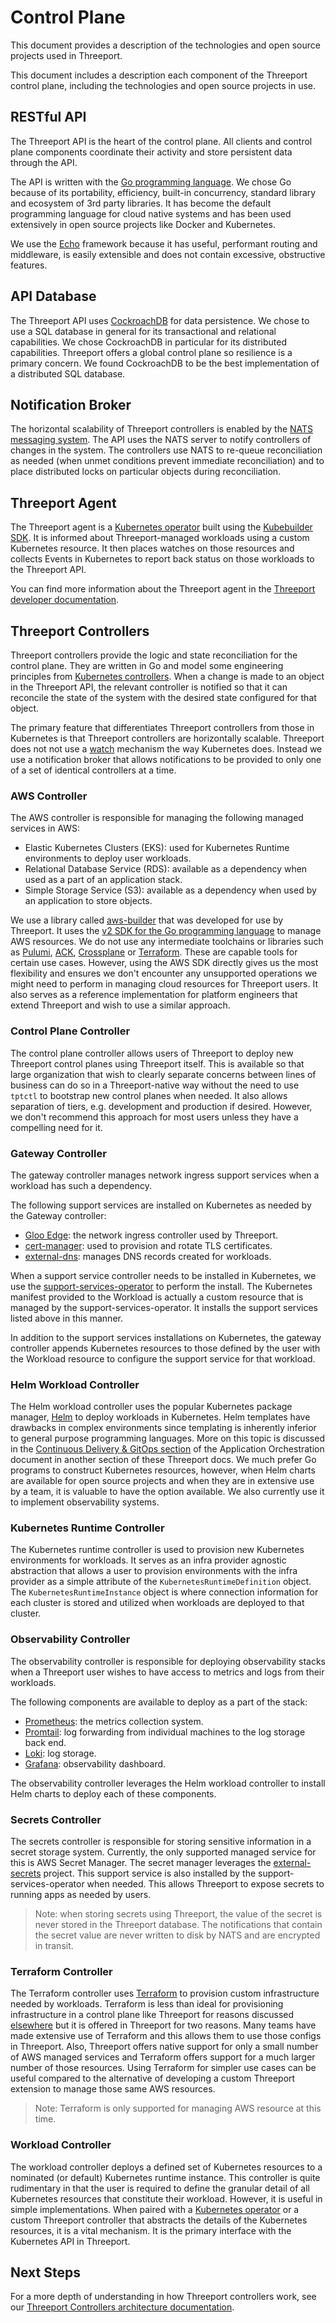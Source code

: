 # Control Plane

This document provides a description of the technologies and open source
projects used in Threeport.

This document includes a description each component of the Threeport control
plane, including the technologies and open source projects in use.

## RESTful API

The Threeport API is the heart of the control plane.  All clients and control
plane components coordinate their activity and store persistent data through the
API.

The API is written with the [Go programming
language](https://go.dev/).  We chose Go because of its portability,
efficiency, built-in concurrency, standard library and ecosystem of 3rd party
libraries.  It has become the default programming language for cloud native
systems and has been used extensively in open source projects like Docker and
Kubernetes.

We use the [Echo](https://echo.labstack.com/) framework because it has useful,
performant routing and middleware, is easily extensible and does not contain
excessive, obstructive features.

## API Database

The Threeport API uses [CockroachDB](https://github.com/cockroachdb/cockroach)
for data persistence.  We chose to use a SQL database in general for its
transactional and relational capabilities.  We chose CockroachDB in particular
for its distributed capabilities.  Threeport offers a global control plane so
resilience is a primary concern.  We found CockroachDB to be the best
implementation of a distributed SQL database.

## Notification Broker

The horizontal scalability of Threeport controllers is enabled by the [NATS
messaging system](https://github.com/nats-io/nats-server).  The API uses the
NATS server to notify controllers of changes in the system.  The controllers use
NATS to re-queue reconciliation as needed (when unmet conditions prevent
immediate reconciliation) and to place distributed locks on particular objects
during reconciliation.

## Threeport Agent

The Threeport agent is a [Kubernetes
operator](https://kubernetes.io/docs/concepts/extend-kubernetes/operator/)
built using the [Kubebuilder
SDK](https://github.com/kubernetes-sigs/kubebuilder).  It is informed about
Threeport-managed workloads using a custom Kubernetes resource.  It then places
watches on those resources and collects Events in Kubernetes to report back
status on those workloads to the Threeport API.

You can find more information about the Threeport agent in the [Threeport
developer
documentation](https://github.com/threeport/threeport/blob/main/docs/threeport-agent.md).

## Threeport Controllers

Threeport controllers provide the logic and state reconciliation for the control
plane. They are written in Go and model some engineering principles from
[Kubernetes
controllers](https://kubernetes.io/docs/concepts/architecture/controller/).
When a change is made to an object in the Threeport API, the relevant controller
is notified so that it can reconcile the state of the system with the desired
state configured for that object.

The primary feature that differentiates
Threeport controllers from those in Kubernetes is that Threeport controllers are
horizontally scalable.  Threeport does not not use a
[watch](https://kubernetes.io/docs/reference/using-api/api-concepts/#efficient-detection-of-changes)
mechanism the way Kubernetes does.  Instead we use a notification broker
that allows notifications to be provided to only one of a set of identical
controllers at a time.

### AWS Controller

The AWS controller is responsible for managing the following managed services in
AWS:

* Elastic Kubernetes Clusters (EKS): used for Kubernetes Runtime environments to
  deploy user workloads.
* Relational Database Service (RDS): available as a dependency when used as a
  part of an application stack.
* Simple Storage Service (S3): available as a dependency when used by an
  application to store objects.

We use a library called [aws-builder](https://github.com/nukleros/aws-builder)
that was developed for use by Threeport.  It uses the [v2
SDK for the Go programming language](https://github.com/aws/aws-sdk-go-v2) to
manage AWS resources.  We do not use any intermediate toolchains or libraries
such as [Pulumi](https://github.com/pulumi/pulumi), [ACK](https://github.com/aws-controllers-k8s/community),
[Crossplane](https://github.com/crossplane/crossplane) or [Terraform](https://github.com/crossplane/crossplane).
These are capable tools for certain
use cases.  However, using the AWS SDK directly gives us the most flexibility
and ensures we don't encounter any unsupported operations we might need to
perform in managing cloud resources for Threeport users.  It also serves as a
reference implementation for platform engineers that extend Threeport and wish
to use a similar approach.

### Control Plane Controller

The control plane controller allows users of Threeport to deploy new Threeport
control planes using Threeport itself.  This is available so that large organization
that wish to clearly separate concerns between lines of business can do so in a
Threeport-native way without the need to use `tptctl` to bootstrap new control
planes when needed.  It also allows separation of tiers, e.g. development and
production if desired.  However, we don't recommend this approach for most users
unless they have a compelling need for it.

### Gateway Controller

The gateway controller manages network ingress support services when a workload
has such a dependency.

The following support services are installed on Kubernetes as needed by the
Gateway controller:

* [Gloo Edge](https://github.com/solo-io/gloo): the network ingress
controller used by Threeport.
* [cert-manager](https://github.com/cert-manager/cert-manager): used to
provision and rotate TLS certificates.
* [external-dns](https://github.com/kubernetes-sigs/external-dns): manages DNS
records created for workloads.

When a support service controller needs to be installed in Kubernetes, we use
the
[support-services-operator](https://github.com/nukleros/support-services-operator)
to perform the install.  The Kubernetes manifest provided to the Workload is
actually a custom resource that is managed by the support-services-operator.  It
installs the support services listed above in this manner.

In addition to the support services installations on Kubernetes, the gateway
controller appends Kubernetes resources to those defined by the user with the
Workload resource to configure the support service for that workload.

### Helm Workload Controller

The Helm workload controller uses the popular Kubernetes package manager,
[Helm](https://helm.sh/) to deploy workloads in Kubernetes.  Helm templates have
drawbacks in complex environments since templating is inherently inferior to
general purpose programming languages.  More on this topic is discussed in the
[Continuous Delivery & GitOps
section](../concepts/application-orchestration.md#continuous-delivery-gitops)
of the Application Orchestration document in another section of these Threeport
docs.  We much prefer Go programs to construct Kubernetes resources, however,
when Helm charts are available for open source projects and when they are in
extensive use by a team, it is valuable to have the option available.  We also
currently use it to implement observability systems.

### Kubernetes Runtime Controller

The Kubernetes runtime controller is used to provision new Kubernetes
environments for workloads.  It serves as an infra provider agnostic abstraction
that allows a user to provision environments with the infra provider as a simple
attribute of the `KubernetesRuntimeDefinition` object.  The
`KubernetesRuntimeInstance` object is where connection information for each
cluster is stored and utilized when workloads are deployed to that cluster.

### Observability Controller

The observability controller is responsible for deploying observability stacks
when a Threeport user wishes to have access to metrics and logs from their
workloads.

The following components are available to deploy as a part of the stack:

* [Prometheus](https://prometheus.io/docs/introduction/overview/): the metrics
  collection system.
* [Promtail](https://grafana.com/docs/loki/latest/send-data/promtail/): log
  forwarding from individual machines to the log storage back end.
* [Loki](https://github.com/grafana/loki): log storage.
* [Grafana](https://github.com/grafana/grafana): observability dashboard.

The observability controller leverages the Helm workload controller to install
Helm charts to deploy each of these components.

### Secrets Controller

The secrets controller is responsible for storing sensitive information in a
secret storage system.  Currently, the only supported managed service for this
is AWS Secret Manager.  The secret manager leverages the
[external-secrets](https://github.com/external-secrets/external-secrets)
project.  This support service is also installed by the
support-services-operator when needed.  This allows Threeport to expose secrets
to running apps as needed by users.

> Note: when storing secrets using Threeport, the value of the secret is never
> stored in the Threeport database.  The notifications that contain the secret
> value are never written to disk by NATS and are encrypted in transit.

### Terraform Controller

The Terraform controller uses [Terraform](https://www.terraform.io/) to
provision custom infrastructure needed by workloads.  Terraform is less than
ideal for provisioning infrastructure in a control plane like Threeport for
reasons discussed [elsewhere](../concepts/application-orchestration.md#continuous-delivery-gitops)
but it is offered in Threeport for two reasons.  Many teams have made extensive
use of Terraform and this allows them to use those configs in Threeport.  Also,
Threeport offers native support for only a small number of AWS managed services
and Terraform offers support for a much larger number of those
resources.  Using Terraform for simpler use cases can be useful compared to the
alternative of developing a custom Threeport extension to manage those
same AWS resources.

> Note: Terraform is only supported for managing AWS resource at this time.

### Workload Controller

The workload controller deploys a defined set of Kubernetes resources to a
nominated (or default) Kubernetes runtime instance.  This controller is quite
rudimentary in that the user is required to define the granular detail of all
Kubernetes resources that constitute their workload.  However, it is useful in
simple implementations.  When paired with a [Kubernetes operator](https://kubernetes.io/docs/concepts/extend-kubernetes/operator/)
or a custom Threeport controller that abstracts the details of the Kubernetes
resources, it is a vital mechanism.  It is the primary interface with the
Kubernetes API in Threeport.

## Next Steps

For a more depth of understanding in how Threeport controllers work, see our
[Threeport Controllers architecture documentation](threeport-controllers.md).

